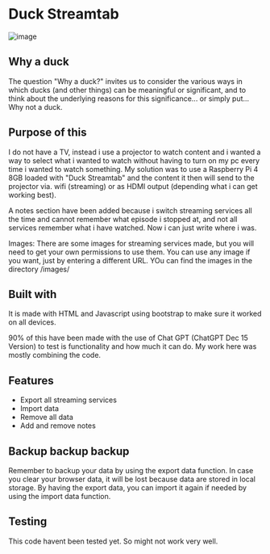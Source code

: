 # Duck Streamtab
![image](https://github.com/user-attachments/assets/71bd9c6a-39d1-465d-8f09-7f1581c8fea9)

## Why a duck
The question "Why a duck?" invites us to consider the various ways in which ducks (and other things) can be meaningful or significant, and to think about the underlying reasons for this significance... or simply put... Why not a duck.

## Purpose of this
I do not have a TV, instead i use a projector to watch content and i wanted a way to select what i wanted to watch without having to turn on my pc every time i wanted to watch something. My solution was to use a Raspberry Pi 4 8GB loaded with "Duck Streamtab" and the content it then will send to the projector via. wifi (streaming) or as HDMI output (depending what i can get working best).

A notes section have been added because i switch streaming services all the time and cannot remember what episode i stopped at, and not all services remember what i have watched. Now i can just write where i was.

Images:
There are some images for streaming services made, but you will need to get your own permissions to use them. You can use any image if you want, just by entering a different URL. YOu can find the images in the directory /images/

## Built with
It is made with HTML and Javascript using bootstrap to make sure it worked on all devices.

90% of this have been made with the use of Chat GPT (ChatGPT Dec 15 Version) to test is functionality and how much it can do. My work here was mostly combining the code.

## Features
* Export all streaming services
* Import data
* Remove all data
* Add and remove notes

## Backup backup backup
Remember to backup your data by using the export data function. In case you clear your browser data, it will be lost because data are stored in local storage.
By having the export data, you can import it again if needed by using the import data function.

## Testing
This code havent been tested yet. So might not work very well.
